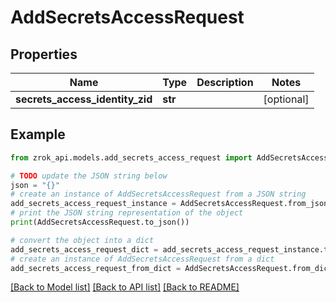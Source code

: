 # AddSecretsAccessRequest


## Properties

Name | Type | Description | Notes
------------ | ------------- | ------------- | -------------
**secrets_access_identity_zid** | **str** |  | [optional] 

## Example

```python
from zrok_api.models.add_secrets_access_request import AddSecretsAccessRequest

# TODO update the JSON string below
json = "{}"
# create an instance of AddSecretsAccessRequest from a JSON string
add_secrets_access_request_instance = AddSecretsAccessRequest.from_json(json)
# print the JSON string representation of the object
print(AddSecretsAccessRequest.to_json())

# convert the object into a dict
add_secrets_access_request_dict = add_secrets_access_request_instance.to_dict()
# create an instance of AddSecretsAccessRequest from a dict
add_secrets_access_request_from_dict = AddSecretsAccessRequest.from_dict(add_secrets_access_request_dict)
```
[[Back to Model list]](../README.md#documentation-for-models) [[Back to API list]](../README.md#documentation-for-api-endpoints) [[Back to README]](../README.md)


